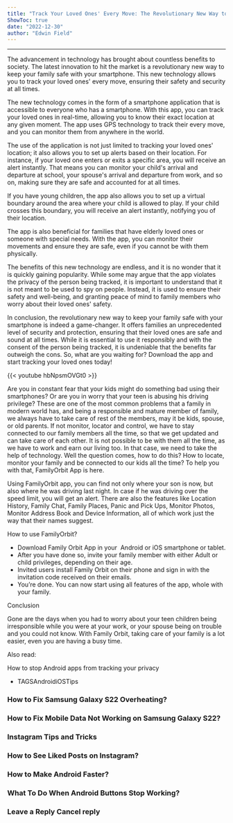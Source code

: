 ```yaml
---
title: "Track Your Loved Ones' Every Move: The Revolutionary New Way to Keep Your Family Safe With Your Smartphone!"
ShowToc: true 
date: "2022-12-30"
author: "Edwin Field"
---
```

*****
The advancement in technology has brought about countless benefits to society. The latest innovation to hit the market is a revolutionary new way to keep your family safe with your smartphone. This new technology allows you to track your loved ones' every move, ensuring their safety and security at all times.

The new technology comes in the form of a smartphone application that is accessible to everyone who has a smartphone. With this app, you can track your loved ones in real-time, allowing you to know their exact location at any given moment. The app uses GPS technology to track their every move, and you can monitor them from anywhere in the world.

The use of the application is not just limited to tracking your loved ones' location; it also allows you to set up alerts based on their location. For instance, if your loved one enters or exits a specific area, you will receive an alert instantly. That means you can monitor your child's arrival and departure at school, your spouse's arrival and departure from work, and so on, making sure they are safe and accounted for at all times.

If you have young children, the app also allows you to set up a virtual boundary around the area where your child is allowed to play. If your child crosses this boundary, you will receive an alert instantly, notifying you of their location.

The app is also beneficial for families that have elderly loved ones or someone with special needs. With the app, you can monitor their movements and ensure they are safe, even if you cannot be with them physically.

The benefits of this new technology are endless, and it is no wonder that it is quickly gaining popularity. While some may argue that the app violates the privacy of the person being tracked, it is important to understand that it is not meant to be used to spy on people. Instead, it is used to ensure their safety and well-being, and granting peace of mind to family members who worry about their loved ones' safety.

In conclusion, the revolutionary new way to keep your family safe with your smartphone is indeed a game-changer. It offers families an unprecedented level of security and protection, ensuring that their loved ones are safe and sound at all times. While it is essential to use it responsibly and with the consent of the person being tracked, it is undeniable that the benefits far outweigh the cons. So, what are you waiting for? Download the app and start tracking your loved ones today!

{{< youtube hbNpsmOVGt0 >}} 



Are you in constant fear that your kids might do something bad using their smartphones? Or are you in worry that your teen is abusing his driving privilege? These are one of the most common problems that a family in modern world has, and being a responsible and mature member of family, we always have to take care of rest of the members, may it be kids, spouse, or old parents. If not monitor, locator and control, we have to stay connected to our family members all the time, so that we get updated and can take care of each other. It is not possible to be with them all the time, as we have to work and earn our living too. In that case, we need to take the help of technology. Well the question comes, how to do this? How to locate, monitor your family and be connected to our kids all the time? To help you with that, FamilyOrbit App is here.
 

 
Using FamilyOrbit app, you can find not only where your son is now, but also where he was driving last night. In case if he was driving over the speed limit, you will get an alert. There are also the features like Location History, Family Chat, Family Places, Panic and Pick Ups, Monitor Photos, Monitor Address Book and Device Information, all of which work just the way that their names suggest.
 
How to use FamilyOrbit?
 
- Download Family Orbit App in your  Android or iOS smartphone or tablet.
 - After you have done so, invite your family member with either Adult or child privileges, depending on their age.
 - Invited users install Family Orbit on their phone and sign in with the invitation code received on their emails.
 - You’re done. You can now start using all features of the app, whole with your family.

 
Conclusion
 
Gone are the days when you had to worry about your teen children being irresponsible while you were at your work, or your spouse being on trouble and you could not know. With Family Orbit, taking care of your family is a lot easier, even you are having a busy time.
 
Also read:
 
How to stop Android apps from tracking your privacy
 
- TAGSAndroidiOSTips

 
### How to Fix Samsung Galaxy S22 Overheating?
 
### How to Fix Mobile Data Not Working on Samsung Galaxy S22?
 
### Instagram Tips and Tricks
 
### How to See Liked Posts on Instagram?
 
### How to Make Android Faster?
 
### What To Do When Android Buttons Stop Working?
 
### Leave a Reply Cancel reply





